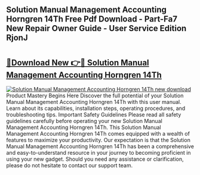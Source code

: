 ## Solution Manual Management Accounting Horngren 14Th Free Pdf Download - Part-Fa7 New Repair Owner Guide - User Service Edition RjonJ

# <h2><a href="http://bc4893.oget.top/?id=Solution+Manual+Management+Accounting+Horngren+14Th">🔗Download New 👉🔴 Solution Manual Management Accounting Horngren 14Th</a></h2>

[![Solution Manual Management Accounting Horngren 14Th new download](https://i.imgur.com/5g1atiW.png)](http://bc4893.oget.top/?id=Solution+Manual+Management+Accounting+Horngren+14Th)
Product Mastery Begins Here Discover the full potential of your Solution Manual Management Accounting Horngren 14Th with this user manual. Learn about its capabilities, installation steps, operating procedures, and troubleshooting tips. Important Safety Guidelines Please read all safety guidelines carefully before operating your new Solution Manual Management Accounting Horngren 14Th. This Solution Manual Management Accounting Horngren 14Th comes equipped with a wealth of features to maximize your productivity. Our expectation is that the Solution Manual Management Accounting Horngren 14Th has been a comprehensive and easy-to-understand resource in your journey to becoming proficient in using your new gadget. Should you need any assistance or clarification, please do not hesitate to contact our support team.
